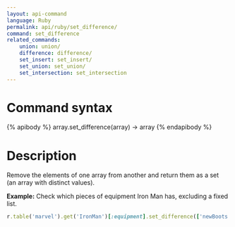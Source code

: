 ```yaml
---
layout: api-command 
language: Ruby
permalink: api/ruby/set_difference/
command: set_difference
related_commands:
    union: union/
    difference: difference/
    set_insert: set_insert/
    set_union: set_union/
    set_intersection: set_intersection
---
```

# Command syntax #

{% apibody %}
array.set_difference(array) &rarr; array
{% endapibody %}

# Description #

Remove the elements of one array from another and return them as a set (an array with
distinct values).

__Example:__ Check which pieces of equipment Iron Man has, excluding a fixed list.

```rb
r.table('marvel').get('IronMan')[:equipment].set_difference(['newBoots', 'arc_reactor']).run(conn)
```



